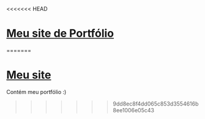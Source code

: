 <<<<<<< HEAD
# [Meu site de Portfólio](https://sulivansimoes.github.io/)

=======
# [Meu site](https://sulivansimoes.github.io/)

Contém meu portfólio :)
>>>>>>> 9dd8ec8f4dd065c853d3554616b8ee1006e05c43
